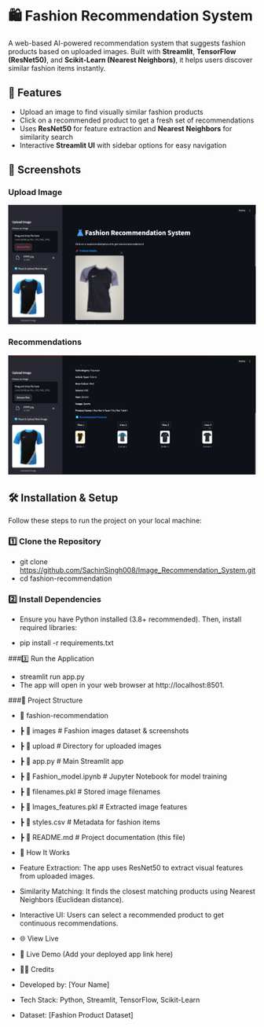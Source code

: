 # 🛍️ Fashion Recommendation System  

A web-based AI-powered recommendation system that suggests fashion products based on uploaded images. Built with **Streamlit**, **TensorFlow (ResNet50)**, and **Scikit-Learn (Nearest Neighbors)**, it helps users discover similar fashion items instantly.

## 🚀 Features  

- Upload an image to find visually similar fashion products  
- Click on a recommended product to get a fresh set of recommendations  
- Uses **ResNet50** for feature extraction and **Nearest Neighbors** for similarity search  
- Interactive **Streamlit UI** with sidebar options for easy navigation  

## 📸 Screenshots  

### Upload Image  
![Upload Image](pic1.png)  

### Recommendations  
![Recommendations](pic2.png)  

## 🛠️ Installation & Setup  

Follow these steps to run the project on your local machine:  

### 1️⃣ Clone the Repository  

- git clone https://github.com/SachinSingh008/Image_Recommendation_System.git
- cd fashion-recommendation
### 2️⃣ Install Dependencies
- Ensure you have Python installed (3.8+ recommended). Then, install required libraries:

- pip install -r requirements.txt

###3️⃣ Run the Application

- streamlit run app.py
- The app will open in your web browser at http://localhost:8501.

###📂 Project Structure

- 📂 fashion-recommendation
-  ┣ 📂 images              # Fashion images dataset & screenshots
-  ┣ 📂 upload              # Directory for uploaded images
-  ┣ 📜 app.py              # Main Streamlit app
-  ┣ 📜 Fashion_model.ipynb # Jupyter Notebook for model training
-  ┣ 📜 filenames.pkl       # Stored image filenames
-  ┣ 📜 Images_features.pkl # Extracted image features
-  ┣ 📜 styles.csv          # Metadata for fashion items
-  ┣ 📜 README.md           # Project documentation (this file)


-  🎯 How It Works
- Feature Extraction: The app uses ResNet50 to extract visual features from uploaded images.
- Similarity Matching: It finds the closest matching products using Nearest Neighbors (Euclidean distance).
- Interactive UI: Users can select a recommended product to get continuous recommendations.
- 🌐 View Live
- 🔗 Live Demo (Add your deployed app link here)

- 👨‍💻 Credits
- Developed by: [Your Name]
- Tech Stack: Python, Streamlit, TensorFlow, Scikit-Learn
- Dataset: [Fashion Product Dataset]
